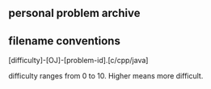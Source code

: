 personal problem archive
--------------------------------------

filename conventions
-------------------
[difficulty]-[OJ]-[problem-id].[c/cpp/java]

difficulty ranges from 0 to 10. Higher means more difficult.
